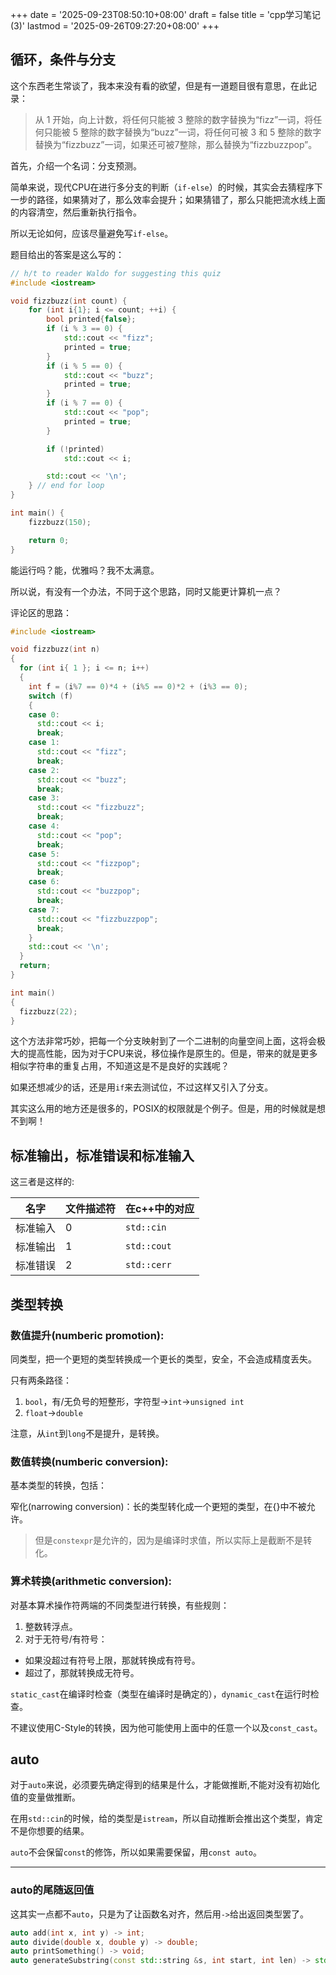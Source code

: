 +++
date = '2025-09-23T08:50:10+08:00'
draft = false
title = 'cpp学习笔记(3)'
lastmod = '2025-09-26T09:27:20+08:00'
+++

## 循环，条件与分支

这个东西老生常谈了，我本来没有看的欲望，但是有一道题目很有意思，在此记录：

> 从 1 开始，向上计数，将任何只能被 3 整除的数字替换为“fizz”一词，将任何只能被 5 整除的数字替换为“buzz”一词，将任何可被 3 和 5 整除的数字替换为“fizzbuzz”一词，如果还可被7整除，那么替换为“fizzbuzzpop”。

首先，介绍一个名词：分支预测。

简单来说，现代CPU在进行多分支的判断（`if-else`）的时候，其实会去猜程序下一步的路径，如果猜对了，那么效率会提升；如果猜错了，那么只能把流水线上面的内容清空，然后重新执行指令。

所以无论如何，应该尽量避免写`if-else`。

题目给出的答案是这么写的：

```cpp
// h/t to reader Waldo for suggesting this quiz
#include <iostream>

void fizzbuzz(int count) {
    for (int i{1}; i <= count; ++i) {
        bool printed{false};
        if (i % 3 == 0) {
            std::cout << "fizz";
            printed = true;
        }
        if (i % 5 == 0) {
            std::cout << "buzz";
            printed = true;
        }
        if (i % 7 == 0) {
            std::cout << "pop";
            printed = true;
        }

        if (!printed)
            std::cout << i;

        std::cout << '\n';
    } // end for loop
}

int main() {
    fizzbuzz(150);

    return 0;
}
```

能运行吗？能，优雅吗？我不太满意。


所以说，有没有一个办法，不同于这个思路，同时又能更计算机一点？

评论区的思路：

```cpp
#include <iostream>

void fizzbuzz(int n)
{
  for (int i{ 1 }; i <= n; i++)
  {
    int f = (i%7 == 0)*4 + (i%5 == 0)*2 + (i%3 == 0);
    switch (f)
    {
    case 0:
      std::cout << i;
      break;
    case 1:
      std::cout << "fizz";
      break;
    case 2:
      std::cout << "buzz";
      break;
    case 3:
      std::cout << "fizzbuzz";
      break;
    case 4:
      std::cout << "pop";
      break;
    case 5:
      std::cout << "fizzpop";
      break;
    case 6:
      std::cout << "buzzpop";
      break;
    case 7:
      std::cout << "fizzbuzzpop";
      break;
    }
    std::cout << '\n';
  }
  return;
}

int main()
{
  fizzbuzz(22);
}
```

这个方法非常巧妙，把每一个分支映射到了一个二进制的向量空间上面，这将会极大的提高性能，因为对于CPU来说，移位操作是原生的。但是，带来的就是更多相似字符串的重复占用，不知道这是不是良好的实践呢？

如果还想减少的话，还是用`if`来去测试位，不过这样又引入了分支。

其实这么用的地方还是很多的，POSIX的权限就是个例子。但是，用的时候就是想不到啊！

## 标准输出，标准错误和标准输入

这三者是这样的:

|名字|文件描述符|在c++中的对应|
|----|----|----|
|标准输入|0|`std::cin`|
|标准输出|1|`std::cout`|
|标准错误|2|`std::cerr`|

## 类型转换

### 数值提升(numberic promotion):

同类型，把一个更短的类型转换成一个更长的类型，安全，不会造成精度丢失。

只有两条路径：

1. `bool`，有/无负号的短整形，字符型->`int`->`unsigned int`
2. `float`->`double`

注意，从`int`到`long`不是提升，是转换。

### 数值转换(numberic conversion):

基本类型的转换，包括：

窄化(narrowing conversion)：长的类型转化成一个更短的类型，在{}中不被允许。

> 但是`constexpr`是允许的，因为是编译时求值，所以实际上是截断不是转化。

### 算术转换(arithmetic conversion):

对基本算术操作符两端的不同类型进行转换，有些规则：

1. 整数转浮点。
2. 对于无符号/有符号：
  
  - 如果没超过有符号上限，那就转换成有符号。
  - 超过了，那就转换成无符号。

`static_cast`在编译时检查（类型在编译时是确定的），`dynamic_cast`在运行时检查。

不建议使用C-Style的转换，因为他可能使用上面中的任意一个以及`const_cast`。

## auto

对于`auto`来说，必须要先确定得到的结果是什么，才能做推断,不能对没有初始化值的变量做推断。

在用`std::cin`的时候，给的类型是`istream`，所以自动推断会推出这个类型，肯定不是你想要的结果。

`auto`不会保留`const`的修饰，所以如果需要保留，用`const auto`。

---

### auto的尾随返回值

这其实一点都不`auto`，只是为了让函数名对齐，然后用`->`给出返回类型罢了。

```cpp
auto add(int x, int y) -> int;
auto divide(double x, double y) -> double;
auto printSomething() -> void;
auto generateSubstring(const std::string &s, int start, int len) -> std::string;
```